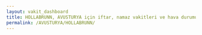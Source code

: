 ```yaml
---
layout: vakit_dashboard
title: HOLLABRUNN, AVUSTURYA için iftar, namaz vakitleri ve hava durumu - ilçe/eyalet seç
permalink: /AVUSTURYA/HOLLABRUNN/
---
```


<script type="text/javascript">
  var GLOBAL_COUNTRY = 'AVUSTURYA';
  var GLOBAL_CITY = 'HOLLABRUNN';
  var GLOBAL_STATE = '';
  var lat = 72;
  var lon = 21;
</script>
